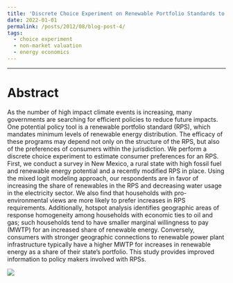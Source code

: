 ```yaml
---
title: 'Discrete Choice Experiment on Renewable Portfolio Standards to Map Household Preferences'
date: 2022-01-01
permalink: /posts/2012/08/blog-post-4/
tags:
  - choice experiment
  - non-market valuation
  - energy economics
---
```

______________________________

Abstract
======
As the number of high impact climate events is increasing, many governments are searching for efficient policies to reduce future impacts. One potential policy tool is a renewable portfolio standard (RPS), which mandates minimum levels of renewable energy distribution. The efficacy of these programs may depend not only on the structure of the RPS, but also of the preferences of consumers within the jurisdiction. We perform a discrete choice experiment to estimate consumer preferences for an RPS. First, we conduct a survey in New Mexico, a rural state with high fossil fuel and renewable energy potential and a recently modified RPS in place. Using the mixed logit modeling approach, our respondents are in favor of increasing the share of renewables in the RPS and decreasing water usage in the electricity sector. We also find that households with pro-environmental views are more likely to prefer increases in RPS requirements. Additionally, hotspot analysis identifies geographic areas of response homogeneity among households with economic ties to oil and gas; such households tend to have smaller marginal willingness to pay (MWTP) for an increased share of renewable energy. Conversely, consumers with stronger geographic connections to renewable power plant infrastructure typically have a higher MWTP for increases in renewable energy as a share of their state’s portfolio. This study provides improved information to policy makers involved with RPSs.


[![](https://lh5.googleusercontent.com/hI2wFTjEFwwFqKNvthQ3_R8iATRbYADdp0J9yywOx6t9bRTYcfs9QPjYj_ObTu0VFSKJ_Nn0WE-QHW5XwkEKkVcDTdYWdnlOlPOpcMQyCVvRanDE=w1280)](/view/saleheconlab/jmp?authuser=0)
